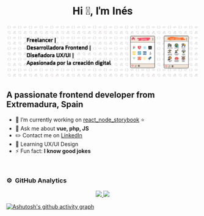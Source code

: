 <div align="center">
  <h1 style="font-family: Roboto, sans-serif;">Hi 👋, I'm Inés</h1>
</div>

<img src="https://github.com/PetraZeta/PetraZeta/blob/main/banner.jpg" alt="Banner Image">

## A passionate frontend developer from Extremadura, Spain

- 🔭 I’m currently working on [react_node_storybook](https://github.com/PetraZeta/CollaborativeDesignSystem.git) ⭐ 
- 💬 Ask me about **vue, php, JS**
- ✏️ Contact me on [LinkedIn](https://linkedin.com/in/ines-garcia-zapata)
- 📗 Learning UX/UI Design
- ⚡ Fun fact: **I know good jokes**

<br>

### ⚙️ &nbsp;GitHub Analytics

<p align="center">
  <a href="https://github.com/PetraZeta">
    <img width="40%" src="https://github-readme-stats-eight-theta.vercel.app/api?username=PetraZeta&show_icons=true&theme=algolia&include_all_commits=true&count_private=true"/>
    <img width="40%" src="https://github-readme-stats-eight-theta.vercel.app/api/top-langs/?username=PetraZeta&layout=compact&langs_count=8&theme=algolia"/>
  </a>
</p>

[![Ashutosh's github activity graph](https://github-readme-activity-graph.vercel.app/graph?username=PetraZeta&bg_color=ffcfe9&color=9e4c98&line=9e4c98&point=403d3d&area=true&hide_border=true)](https://github.com/ashutosh00710/github-readme-activity-graph)
